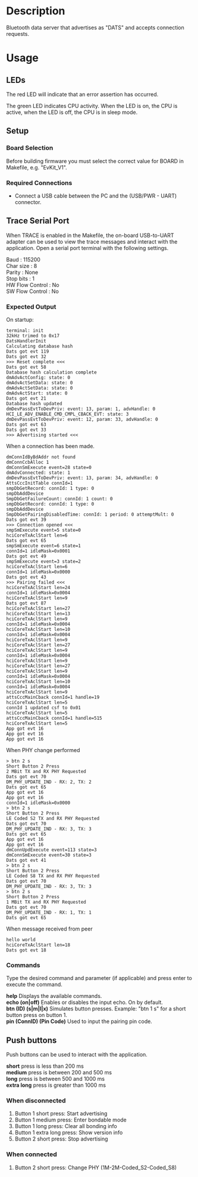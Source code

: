 # Description

Bluetooth data server that advertises as "DATS" and accepts connection requests.

# Usage

## LEDs

The red LED will indicate that an error assertion has occurred.  

The green LED indicates CPU activity. When the LED is on, the CPU is active, when the LED
is off, the CPU is in sleep mode.

## Setup

### Board Selection

Before building firmware you must select the correct value for BOARD in Makefile, e.g. "EvKit_V1".

### Required Connections
-   Connect a USB cable between the PC and the (USB/PWR - UART) connector.

## Trace Serial Port
When TRACE is enabled in the Makefile, the on-board USB-to-UART adapter can
be used to view the trace messages and interact with the application. Open a serial port terminal with
the following settings.

Baud            : 115200  
Char size       : 8  
Parity          : None  
Stop bits       : 1  
HW Flow Control : No  
SW Flow Control : No  

### Expected Output

On startup:
```
terminal: init
32kHz trimed to 0x17
DatsHandlerInit
Calculating database hash
Dats got evt 119
Dats got evt 32
>>> Reset complete <<<
Dats got evt 58
Database hash calculation complete
dmAdvActConfig: state: 0
dmAdvActSetData: state: 0
dmAdvActSetData: state: 0
dmAdvActStart: state: 0
Dats got evt 21
Database hash updated
dmDevPassEvtToDevPriv: event: 13, param: 1, advHandle: 0
HCI_LE_ADV_ENABLE_CMD_CMPL_CBACK_EVT: state: 3
dmDevPassEvtToDevPriv: event: 12, param: 33, advHandle: 0
Dats got evt 63
Dats got evt 33
>>> Advertising started <<<
```

When a connection has been made.
```
dmConnIdByBdAddr not found
dmConnCcbAlloc 1
dmConnSmExecute event=28 state=0
dmAdvConnected: state: 1
dmDevPassEvtToDevPriv: event: 13, param: 34, advHandle: 0
AttsCccInitTable connId=1
smpDbGetRecord: connId: 1 type: 0
smpDbAddDevice
SmpDbGetFailureCount: connId: 1 count: 0
smpDbGetRecord: connId: 1 type: 0
smpDbAddDevice
SmpDbGetPairingDisabledTime: connId: 1 period: 0 attemptMult: 0
Dats got evt 39
>>> Connection opened <<<
smpSmExecute event=5 state=0
hciCoreTxAclStart len=6
Dats got evt 65
smpSmExecute event=6 state=1
connId=1 idleMask=0x0001
Dats got evt 49
smpSmExecute event=3 state=2
hciCoreTxAclStart len=6
connId=1 idleMask=0x0000
Dats got evt 43
>>> Pairing failed <<<
hciCoreTxAclStart len=24
connId=1 idleMask=0x0004
hciCoreTxAclStart len=9
Dats got evt 87
hciCoreTxAclStart len=27
hciCoreTxAclStart len=13
hciCoreTxAclStart len=9
connId=1 idleMask=0x0004
hciCoreTxAclStart len=10
connId=1 idleMask=0x0004
hciCoreTxAclStart len=9
hciCoreTxAclStart len=27
hciCoreTxAclStart len=9
connId=1 idleMask=0x0004
hciCoreTxAclStart len=9
hciCoreTxAclStart len=27
hciCoreTxAclStart len=9
connId=1 idleMask=0x0004
hciCoreTxAclStart len=10
connId=1 idleMask=0x0004
hciCoreTxAclStart len=9
attsCccMainCback connId=1 handle=19
hciCoreTxAclStart len=5
connId 1 updated csf to 0x01
hciCoreTxAclStart len=5
attsCccMainCback connId=1 handle=515
hciCoreTxAclStart len=5
App got evt 16
App got evt 16
App got evt 16
```

When PHY change performed
```
> btn 2 s
Short Button 2 Press
2 MBit TX and RX PHY Requested
Dats got evt 70
DM_PHY_UPDATE_IND - RX: 2, TX: 2
Dats got evt 65
App got evt 16
App got evt 16
connId=1 idleMask=0x0000
> btn 2 s
Short Button 2 Press
LE Coded S2 TX and RX PHY Requested
Dats got evt 70
DM_PHY_UPDATE_IND - RX: 3, TX: 3
Dats got evt 65
App got evt 16
App got evt 16
dmConnUpdExecute event=113 state=3
dmConnSmExecute event=30 state=3
Dats got evt 41
> btn 2 s
Short Button 2 Press
LE Coded S8 TX and RX PHY Requested
Dats got evt 70
DM_PHY_UPDATE_IND - RX: 3, TX: 3
> btn 2 s
Short Button 2 Press
1 MBit TX and RX PHY Requested
Dats got evt 70
DM_PHY_UPDATE_IND - RX: 1, TX: 1
Dats got evt 65
```

When message received from peer
```
hello world
hciCoreTxAclStart len=18
Dats got evt 18
```

### Commands
Type the desired command and parameter (if applicable) and press enter to execute the command.  

__help__  Displays the available commands.  
__echo (on|off)__  Enables or disables the input echo. On by default.  
__btn (ID) (s|m|l|x)__  Simulates button presses. Example: "btn 1 s" for a short button press on button 1.  
__pin (ConnID) (Pin Code)__  Used to input the pairing pin code.  

## Push buttons
Push buttons can be used to interact with the application.

__short__ press is less than 200 ms  
__medium__ press is between 200 and 500 ms  
__long__ press is between 500 and 1000 ms  
__extra long__ press is greater than 1000 ms  

### When disconnected
1. Button 1 short press: Start advertising
2. Button 1 medium press: Enter bondable mode
3. Button 1 long press: Clear all bonding info
4. Button 1 extra long press: Show version info
5. Button 2 short press: Stop advertising

### When connected
1. Button 2 short press: Change PHY (1M-2M-Coded_S2-Coded_S8)
